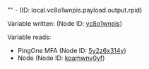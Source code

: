 "" - (ID: local.vc8o1wnpis.payload.output.rpid)

Variable written:
 (Node ID: [vc8o1wnpis](../nodes/vc8o1wnpis.md))

Variable reads:
* PingOne MFA (Node ID: [5y2z6x314y](../nodes/5y2z6x314y.md))
* Node (Node ID: [koamwnv0yf](../nodes/koamwnv0yf.md))
